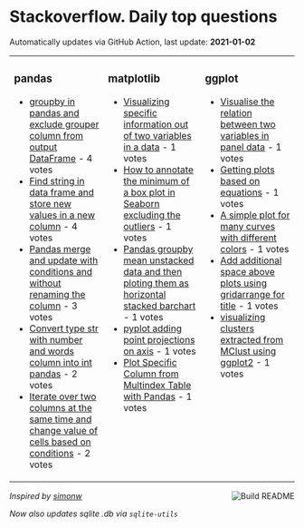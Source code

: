 # Stackoverflow. Daily top questions 

Automatically updates via GitHub Action, last update: **<!-- date starts -->2021-01-02<!-- date ends -->**


<table><tr><td valign="top" width="33%">

### pandas
<!-- pandas starts -->
* [groupby in pandas and exclude grouper column from output DataFrame](https://stackoverflow.com/questions/65535591/groupby-in-pandas-and-exclude-grouper-column-from-output-dataframe) - 4 votes
* [Find string in data frame and store new values in a new column](https://stackoverflow.com/questions/65538068/find-string-in-data-frame-and-store-new-values-in-a-new-column) - 4 votes
* [Pandas merge and update with conditions and without renaming the column](https://stackoverflow.com/questions/65543553/pandas-merge-and-update-with-conditions-and-without-renaming-the-column) - 3 votes
* [Convert type str with number and words column into int pandas](https://stackoverflow.com/questions/65536454/convert-type-str-with-number-and-words-column-into-int-pandas) - 2 votes
* [Iterate over two columns at the same time and change value of cells based on conditions](https://stackoverflow.com/questions/65540809/iterate-over-two-columns-at-the-same-time-and-change-value-of-cells-based-on-con) - 2 votes
<!-- pandas ends -->
</td><td valign="top" width="34%">


### matplotlib
<!-- matplotlib starts -->
* [Visualizing specific information out of two variables in a data](https://stackoverflow.com/questions/65535790/visualizing-specific-information-out-of-two-variables-in-a-data) - 1 votes
* [How to annotate the minimum of a box plot in Seaborn excluding the outliers](https://stackoverflow.com/questions/65535784/how-to-annotate-the-minimum-of-a-box-plot-in-seaborn-excluding-the-outliers) - 1 votes
* [Pandas groupby mean unstacked data and then ploting them as horizontal stacked barchart](https://stackoverflow.com/questions/65544598/pandas-groupby-mean-unstacked-data-and-then-ploting-them-as-horizontal-stacked-b) - 1 votes
* [pyplot adding point projections on axis](https://stackoverflow.com/questions/65541863/pyplot-adding-point-projections-on-axis) - 1 votes
* [Plot Specific Column from Multindex Table with Pandas](https://stackoverflow.com/questions/65537793/plot-specific-column-from-multindex-table-with-pandas) - 1 votes
<!-- matplotlib ends -->
</td><td valign="top" width="34%">


### ggplot
<!-- ggplot2 starts -->
* [Visualise the relation between two variables in panel data](https://stackoverflow.com/questions/65537179/visualise-the-relation-between-two-variables-in-panel-data) - 1 votes
* [Getting plots based on equations](https://stackoverflow.com/questions/65544137/getting-plots-based-on-equations) - 1 votes
* [A simple plot for many curves with different colors](https://stackoverflow.com/questions/65540747/a-simple-plot-for-many-curves-with-different-colors) - 1 votes
* [Add additional space above plots using gridarrange for title](https://stackoverflow.com/questions/65543264/add-additional-space-above-plots-using-grid-arrange-for-title) - 1 votes
* [visualizing clusters extracted from MClust using ggplot2](https://stackoverflow.com/questions/65540959/visualizing-clusters-extracted-from-mclust-using-ggplot2) - 1 votes
<!-- ggplot2 ends -->
</td></tr></table>

<a href="https://github.com/hp0404/hp0404/actions"><img src="https://github.com/hp0404/hp0404/workflows/Build%20README/badge.svg" align="right" alt="Build README"></a> <p>*Inspired by  [simonw](https://github.com/simonw/simonw)*</p> <p> *Now also updates sqlite .db via `sqlite-utils`* </p>
